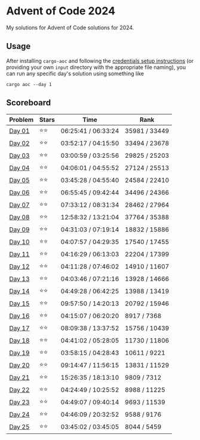 # Advent of Code 2024

My solutions for Advent of Code solutions for 2024.

## Usage

After installing `cargo-aoc` and following the [credentials setup instructions](https://github.com/gobanos/cargo-aoc#setting-up-the-cli) (or providing your own `input` directory with the appropriate file
naming), you can run any specific day's solution using something like

    cargo aoc --day 1

## Scoreboard

| Problem | Stars | Time | Rank |
| ------- | ----- | ---- | ---- |
| [Day 01](./src/day01.rs) | ⭐⭐ | 06:25:41 / 06:33:24 | 35981 / 33449 |
| [Day 02](./src/day02.rs) | ⭐⭐ | 03:52:17 / 04:15:50 | 33494 / 23678 |
| [Day 03](./src/day03.rs) | ⭐⭐ | 03:00:59 / 03:25:56 | 29825 / 25203 |
| [Day 04](./src/day04.rs) | ⭐⭐ | 04:06:01 / 04:55:52 | 27124 / 25513 |
| [Day 05](./src/day05.rs) | ⭐⭐ | 03:45:28 / 04:55:40 | 24584 / 22410 |
| [Day 06](./src/day06.rs) | ⭐⭐ | 06:55:45 / 09:42:44 | 34496 / 24366 |
| [Day 07](./src/day07.rs) | ⭐⭐ | 07:33:12 / 08:31:34 | 28462 / 27964 |
| [Day 08](./src/day08.rs) | ⭐⭐ | 12:58:32 / 13:21:04 | 37764 / 35388 |
| [Day 09](./src/day09.rs) | ⭐⭐ | 04:31:03 / 07:19:14 | 18832 / 15886 |
| [Day 10](./src/day10.rs) | ⭐⭐ | 04:07:57 / 04:29:35 | 17540 / 17455 |
| [Day 11](./src/day11.rs) | ⭐⭐ | 04:16:29 / 06:13:03 | 22204 / 17399 |
| [Day 12](./src/day12.rs) | ⭐⭐ | 04:11:28 / 07:46:02 | 14910 / 11607 |
| [Day 13](./src/day13.rs) | ⭐⭐ | 04:03:46 / 07:21:16 | 13928 / 14666 |
| [Day 14](./src/day14.rs) | ⭐⭐ | 04:49:28 / 06:42:25 | 13988 / 13419 |
| [Day 15](./src/day15.rs) | ⭐⭐ | 09:57:50 / 14:20:13 | 20792 / 15946 |
| [Day 16](./src/day16.rs) | ⭐⭐ | 04:15:07 / 06:20:20 | 8917 / 7368 |
| [Day 17](./src/day17.rs) | ⭐⭐ | 08:09:38 / 13:37:52 | 15756 / 10439 |
| [Day 18](./src/day18.rs) | ⭐⭐ | 04:41:02 / 05:28:05 | 11730 / 11806 |
| [Day 19](./src/day19.rs) | ⭐⭐ | 03:58:15 / 04:28:43 | 10611 / 9221 |
| [Day 20](./src/day20.rs) | ⭐⭐ | 09:14:47 / 11:56:15 | 13831 / 11529 |
| [Day 21](./src/day21.rs) | ⭐⭐ | 15:26:35 / 18:13:10 | 9809 / 7312 |
| [Day 22](./src/day22.rs) | ⭐⭐ | 04:24:49 / 10:25:52 | 8988 / 11225 |
| [Day 23](./src/day23.rs) | ⭐⭐ | 04:49:07 / 09:40:14 | 9693 / 11539 |
| [Day 24](./src/day24.rs) | ⭐⭐ | 04:46:09 / 20:32:52 | 9588 / 9176 |
| [Day 25](./src/day25.rs) | ⭐⭐ | 03:45:02 / 03:45:05 | 8044 / 5459 |
